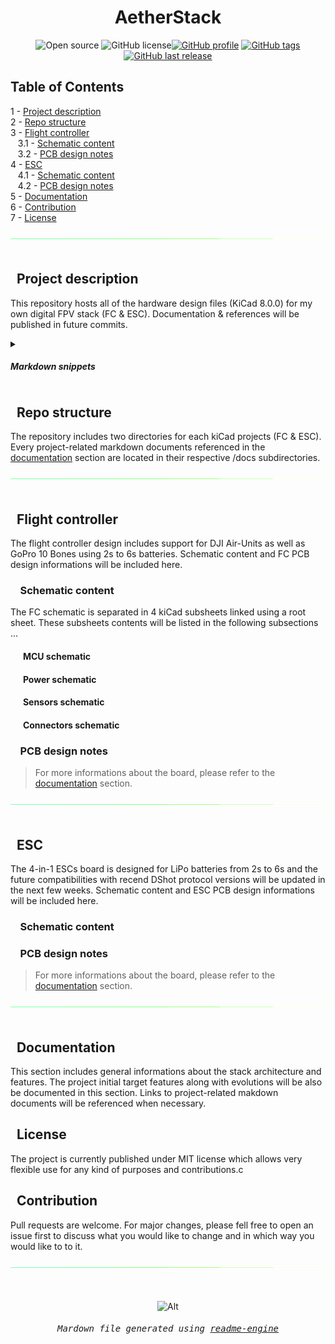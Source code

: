 
<div align="center">


#  AetherStack




</div>


<div align="center">

![Open source](https://img.shields.io/badge/open-source-6894d4?logo=git&logoColor=6894d4)
![GitHub license](https://img.shields.io/github/license/Lpwlk/AetherStack?color=86c255 "Github repo license")[![GitHub profile](https://img.shields.io/static/v1?label=Lpwlk&message=profile&color=6894d4&logo=github)](https://github.com/Lpwlk "Go to GitHub profile page")
[![GitHub tags](https://img.shields.io/github/v/tag/Lpwlk/AetherStack?color=6894d4)](https://github.com/Lpwlk/AetherStack/tags "Go to GitHub repo tags")
[![GitHub last release](https://img.shields.io/github/release-date/Lpwlk/AetherStack?color=6894d4?label=Release)](https://github.com/Lpwlk/AetherStack "Go to GitHub repo")

</div>

## Table of Contents

1 - [Project description](#project-description)  
2 - [Repo structure](#repo-structure)  
3 - [Flight controller](#flight-controller)  
&nbsp;&nbsp;&nbsp;3.1 - [Schematic content](#schematic-content)  
&nbsp;&nbsp;&nbsp;3.2 - [PCB design notes](#pcb-design-notes)  
4 - [ESC](#esc)  
&nbsp;&nbsp;&nbsp;4.1 - [Schematic content](#schematic-content)  
&nbsp;&nbsp;&nbsp;4.2 - [PCB design notes](#pcb-design-notes)  
5 - [Documentation](#documentation)  
6 - [Contribution](#contribution)  
7 - [License](#license)  

<div align="center">
	<img src="https://github.com/Lpwlk/Lpwlk/blob/main/assets/pulsing-bar.gif?raw=true">&nbsp;
</div>

## &nbsp;&nbsp;Project description

This repository hosts all of the hardware design files (KiCad 8.0.0) for my own digital FPV stack (FC & ESC). Documentation & references will be published in future commits.

<details>

  <summary>

 ##### Markdown snippets

  </summary>

  Foldable content

  |  Column  |  Column  |
  |----------|----------|
  |          |          |
  |          |          |

  - [ ] List item n°1
  - [ ] List item n°2
  - [ ] List item n°3


  > Blockquote 1
  > 
  > Blockquote 2


```
Codeblock 1
Codeblock 2
```

<div align="center">
	<u><i>100</i></u>
</div>


<div align="center">
	<img width = "100" src="https://i.kym-cdn.com/photos/images/original/001/688/970/a72.jpg">
</div>

</details>


## &nbsp;&nbsp;Repo structure

The repository includes two directories for each kiCad projects (FC & ESC). Every project-related markdown documents referenced in the [documentation](#documentation) section are located in their respective /docs subdirectories. 

<div align="center">
	<img src="https://github.com/Lpwlk/Lpwlk/blob/main/assets/pulsing-bar.gif?raw=true">&nbsp;
</div>

## &nbsp;&nbsp;Flight controller

The flight controller design includes support for DJI Air-Units as well as GoPro 10 Bones using 2s to 6s batteries. Schematic content and FC PCB design informations will be included here. 

### &nbsp;&nbsp;&nbsp;&nbsp;Schematic content

The FC schematic is separated in 4 kiCad subsheets linked using a root sheet. These subsheets contents will be listed in the following subsections ...

#### &nbsp;&nbsp;&nbsp;&nbsp;&nbsp;&nbsp;MCU schematic

#### &nbsp;&nbsp;&nbsp;&nbsp;&nbsp;&nbsp;Power schematic

#### &nbsp;&nbsp;&nbsp;&nbsp;&nbsp;&nbsp;Sensors schematic

#### &nbsp;&nbsp;&nbsp;&nbsp;&nbsp;&nbsp;Connectors schematic

### &nbsp;&nbsp;&nbsp;&nbsp;PCB design notes

> For more informations about the board, please refer to the [documentation](#documentation) section.

<div align="center">
	<img src="https://github.com/Lpwlk/Lpwlk/blob/main/assets/pulsing-bar.gif?raw=true">&nbsp;
</div>

## &nbsp;&nbsp;ESC

The 4-in-1 ESCs board is designed for LiPo batteries from 2s to 6s and the future compatibilities with recend DShot protocol versions will be updated in the next few weeks. Schematic content and ESC PCB design informations will be included here. 

### &nbsp;&nbsp;&nbsp;&nbsp;Schematic content

### &nbsp;&nbsp;&nbsp;&nbsp;PCB design notes

> For more informations about the board, please refer to the [documentation](#documentation) section.

<div align="center">
	<img src="https://github.com/Lpwlk/Lpwlk/blob/main/assets/pulsing-bar.gif?raw=true">&nbsp;
</div>

## &nbsp;&nbsp;Documentation

This section includes general informations about the stack architecture and features. The project initial target features along with evolutions will be also be documented in this section. Links to project-related makdown documents will be referenced when necessary.

## &nbsp;&nbsp;License

The project is currently published under MIT license which allows very flexible use for any kind of purposes and contributions.c

## &nbsp;&nbsp;Contribution

Pull requests are welcome. For major changes, please fell free to open an issue first to discuss what you would like to change and in which way you would like to to it.

<div align="center">
	<img src="https://github.com/Lpwlk/Lpwlk/blob/main/assets/pulsing-bar.gif?raw=true">&nbsp;
</div>



<div align="center">


<br>

![Alt](https://repobeats.axiom.co/api/embed/786bebcc2035910377ea540886c165de77db37cd.svg "Repobeats analytics image")


</div>



<div align="center">


<samp>

###### Mardown file generated using <a href ="https://github.com/Lpwlk/ReadmeEngine">readme-engine</a>

</samp>


</div>


